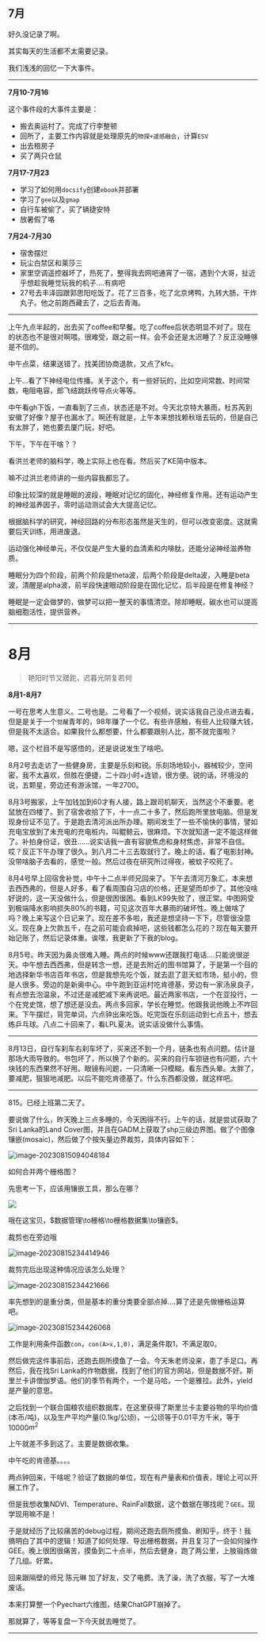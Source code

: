 ## 7月

好久没记录了啊。

其实每天的生活都不太需要记录。

我们浅浅的回忆一下大事件。

---

**7月10-7月16**

这个事件段的大事件主要是：

+ 搬去奥运村了。完成了行李整顿
+ 回所了，主要工作内容就是处理原先的`物探+遥感融合`，计算`ESV`
+ 出去租房子
+ 买了两只仓鼠

**7月17-7月23**

+ 学习了如何用`docsify`创建`ebook`并部署
+ 学习了`gee`以及`gmap`
+ 自行车被偷了，买了辆捷安特
+ 放暑假了咯

**7月24-7月30**

+ 宿舍摆烂
+ 玩尘白禁区和莱莎三
+ 家里空调遥控器坏了，热死了，整得我去网吧通宵了一宿，遇到个大哥，扯近乎想趁我睡觉玩我的机子....有病吧
+ 27号去丰泽园跟郭思阳吃饭了。花了三百多，吃了北京烤鸭，九转大肠，干炸丸子。他之前跑西藏去了，之后去青海。

----

上午九点半起的，出去买了coffee和早餐。吃了coffee后状态明显不对了。现在的状态也不是很对啊喂。很难受，跟之前一样。会不会还是太迟睡了？反正没睡够是不信的。

中午点菜，结果送错了。找美团协商退款，又点了kfc。

上午...看了下神经电位传播。关于这个，有一些好玩的，比如空间常数、时间常数，电阻电容，郎飞结跳跃传导点火等等。

中午看gh下饭，一直看到了三点，状态还是不对。今天北京特大暴雨，杜苏芮到安徽了好像？屋子也漏水了。啊还有就是，上午本来想找赖秋瑶去玩的，但是自己有太胖了，她也要去厦门玩，好吧。

下午，下午在干啥？？

看洪兰老师的脑科学，晚上实际上也在看。然后买了KE简中版本。

嘛不过洪兰老师讲的一些内容我都忘了。

印象比较深的就是睡眠的波段，睡眠对记忆的固化，神经修复作用。还有运动产生的神经滋养因子，零时运动测试会大大提高记忆。

根据脑科学的研究，神经回路的分布形态虽然是天生的，但可以改变密度。这就需要后天训练，用进废退。

运动强化神经单元，不仅仅是产生大量的血清素和内啡肽，还能分泌神经滋养物质。

睡眠分为四个阶段，前两个阶段是theta波，后两个阶段是delta波，入睡是beta波，清醒是alpha波，前半段快速眼动阶段是在固化记忆，后半段是在修复神经？

睡眠是一定会做梦的，做梦可以把一整天的事情清空。除却睡眠，碳水也可以提高脑细胞活性，提供营养。

---

# 8月

> 艳阳时节又蹉跎，迟暮光阴复若何

**8月1-8月7**

一号在思考人生意义。二号也是。二号看了一个视频，说实话我自己没点进去看，但是是关于一个`觉醒`青年的，98年赚了一个亿。有些许感触，有些人比较赚大钱，但是我不太适合。如果我什么都想要，什么都要跟别人比，那不就完蛋啦？

嗯，这个栏目不是写感悟的，还是说说发生了啥吧。

8月2号去走访了一些健身房，主要是乐刻和锐。乐刻场地较小，器械较少，空间密，我不太喜欢，但胜在便捷，二十四小时+连锁，很方便。锐的话，环境没的说，五颗星，旁边还有游泳馆，一年2700。

8月3号搬家，上午加钱加到60才有人接，路上跟司机聊天，当然这个不重要。老鼠放在四楼了。到了宿舍收拾了下，十一点二十多了，然后跑所里放电脑。但是发现身份证不见了。于是跑去清河派出所办理。期间发生了一些不愉快的事情，譬如充电宝放到了未充电的充电桩内，叫鲲鲸云，很麻烦。下次就知道一定不能这样做了。补拍身份证，很丑......说实话我一直有容貌焦虑和身材焦虑，非常不自信。哎？反正下午办理了很久。到八月二十三去取就行了。晚上的话，看了电影封神。没带啥脑子去看的，感觉一般。然后过夜在研究所过得夜，被蚊子咬死了。

8月4号早上回宿舍补觉，中午十二点半师兄回来了。下午去清河万象汇，本来想去西西弗的，但是人好多，看了看周围自习店的价格，还是望而却步了。其他没啥好说的，这一天没做什么，但是很困很困。看到LK99失败了，很正常。中图网受到极端降水影响损失80%的书籍，可见这次百年大暴雨的破坏性。晚上做啥了吗？晚上来写这个日记来了。现在差不多啦，我还是想坚持一下下，尽管很没意义。现在身上欠款五千，在之前可能会疯掉吧，这些钱都怎么花的？现在每天要开始记账了，然后记录体重。诶嘿，我更新了下我的blog。

8月5号。昨天因为鼻炎很难入睡。两点的时候www还跟我打电话....只能说很逆天。中午想去西西弗，但是转念一想，还是去附近的图书馆算了，于是第一个目的地选择新华书店百年书店，但是我想先吃个饭，就去逛了逛天虹市场，挺小的，但是人很多。旁边的是新奥中心。中午跑到亚运村吃肯德基，旁边有一家汤泉良子，有点想去泡温泉，不过还是减肥减下来再说吧。最近两家书店，一个在亚投行，一个在党史馆，想了想还是没去。两点多回家，学长在睡觉。他跟我说他晚上不咋回来。下午摆烂，背完单词，六点钟出来吃饭。吃完饭在乐刻运动到七点五十，想去练乒乓球。八点二十回来了，看LPL夏决。说实话没做什么事情。

---

8月13日，自行车刹车右刹车坏了，买来还不到一个月，链条也有点问题。估计是那场大雨导致的。书包坏了，所以换了个新的。买来的自行车锁链也有问题，六十块钱的东西果然不好用。眼镜有问题，一只清晰一只模糊，看东西头晕。太胖了，要减肥，狠狠地减肥。以后不能吃肯德基了。什么东西都没做，就这样吧。

---

815。已经上班第二天了。

要说做了什么，昨天晚上三点多睡的，今天困得不行。上午的话，就是尝试获取了Sri Lanka的Land Cover图，并且在GADM上获取了shp三级边界图。做了个图像镶嵌(mosaic)，然后做了个按矢量边界裁剪，具体内容如下：

![image-20230815094048184](README/image-20230815094048184.png)

如何合并两个栅格图？

先思考一下，应该用镶嵌工具，那么在哪？

![](README/image-20230815094621335.png)

哦在这宝贝，$数据管理\to栅格\to栅格数据集\to镶嵌$。

裁剪也在旁边哦

![image-20230815234414946](README/image-20230815234414946.png)

裁剪完后出现这种情况应该怎么处理？

![image-20230815234421666](README/image-20230815234421666.png)

率先想到的是重分类，但是基本的重分类要全部点掉....算了还是先做栅格运算吧。

![image-20230815234426068](README/image-20230815234426068.png)

工作是利用条件函数`con`，`con(A>x,1,0)`，满足条件取1，不满足取0。

然后做完这件事前后，还跑去厕所摸鱼了一会。今天朱老师没来，患了手足口。再然后，我在找Sri Lanka的作物数据，找到了他们的官方网站，但是数据不好。斯里兰卡讲僧伽罗语。他们的季节有两个，一个是马哈，一个是雅拉。此外，yield 是产量的意思。

之后找到一个联合国粮农组织数据库，在这里获得了斯里兰卡主要谷物的平均价值(本币/吨)，以及生产平均产量(0.1kg/公顷)，一公顷等于0.01平方千米，等于10000$m^2$

上午就差不多到这了。主要是数据收集。

中午吃的肯德基。。。。

两点钟回来，干啥呢？验证了数据的单位，现在有产量表和价值表，理论上可以开展工作了。

但是我想收集NDVI、Temperature、RainFall数据，这个数据在哪找呢？`GEE`。现学现用嘛不是！

于是就经历了比较痛苦的debug过程，期间还跑去厕所摸鱼、刷知乎。终于！我搞明白了其中的逻辑！知道了如何处理、导出栅格数据，并且复习了一会如何操作GEE。晚上很困很痛苦，摸鱼到二十点半，然后去健身，跑了两公里，上肢锻炼做了几组。好累。

回来跟隔壁的师兄 陈元琳 加了好友，交了电费。洗了澡，洗了衣服，写了一大堆废话。

本来打算整一个Pyechart六维图，结果ChatGPT崩掉了。

那就算了，等等复盘一下今天就去睡觉了。

---



